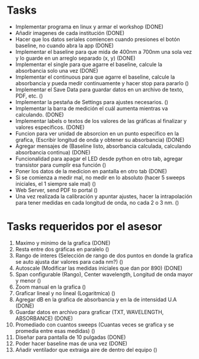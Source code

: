 # Tasks 
- Implementar programa en linux y armar el workshop (DONE)
- Añadir imagenes de cada institución (DONE)
- Hacer que los datos seriales comiencen cuando presiones el botón baseline, no cuando abra la app (DONE)
- Implementar el baseline para que mida de 400nm a 700nm una sola vez y lo guarde en un arreglo separado (x, y) (DONE)
- Implementar el single para que agarre el baseline, calcule la absorbancia solo una vez (DONE)
- Implementar el continuous para que agarre el baseline, calcule la absorbancia y pueda medir continuamente y hacer stop para pararlo ()
- Implementar el Save Data para guardar datos en un archivo de texto, PDF, etc. ()
- Implementar la pestaña de Settings para ajustes necesarios. ()
- Implementar la barra de medición el cuál aumenta mientras va calculando. (DONE)
- Implementar labels o textos de los valores de las gráficas al finalizar y valores específicos. (DONE)
- Funcion para ver unidad de absorcion en un punto especifico en la grafica, (Escribir longitud de onda y obtener su absorbancia) (DONE)
- Agregar mensajes de (Baseline listo, absorbancia calculada, calculando absorbancia continua) (DONE)
- Funcionalidad para apagar el LED desde python en otro tab, agregar transistor para cumplir esa función ()
- Poner los datos de la medicion en pantalla en otro tab (DONE)
- Si se comienza a medir mal, no medir en lo absoluto (hacer 5 sweeps iniciales, el 1 siempre sale mal) ()
- Web Server, send PDF to portal ()
- Una vez realizada la calibración y apuntar ajustes, hacer la intrapolación para tener medidas en cada longitud de onda, no cada 2 o 3 nm. ()

# Tasks requeridos por el asesor
1. Maximo y minimo de la grafica (DONE)
2. Resta entre dos gráficas en paralelo ()
3. Rango de interes (Selección de rango de dos puntos en donde la grafica se auto ajusta dar valores para cada nm?) ()
4. Autoscale (Modificar las medidas iniciales que dan por 890) (DONE)
5. Span configurable (Rango), Center wavelength, Longitud de onda mayor y menor ()
6. Zoom manual en la grafica ()
7. Graficar lineal y no lineal (Logaritmica) ()
8. Agregar dB en la grafica de absorbancia y en la de intensidad U.A (DONE)
9. Guardar datos en archivo para graficar (TXT, WAVELENGTH, ABSORBANCE) (DONE)
10. Promediado con cuantos sweeps (Cuantas veces se grafica y se promedia entre esas medidas) ()
11. Diseñar para pantalla de 10 pulgadas (DONE)
12. Poder hacer baseline mas de una vez (DONE)
13. Añadir ventilador que extraiga aire de dentro del equipo ()
